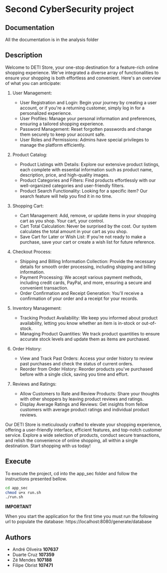 # Second CyberSecurity project

## Documentation

All the documentation is in the analysis folder

## Description

Welcome to DETI Store, your one-stop destination for a feature-rich online shopping experience. We've integrated a diverse array of functionalities to ensure your shopping is both effortless and convenient. Here's an overview of what you can anticipate:

1. User Management:

   - User Registration and Login: Begin your journey by creating a user account, or if you're a returning customer, simply log in for a personalized experience.
   - User Profiles: Manage your personal information and preferences, ensuring a tailored shopping experience.
   - Password Management: Reset forgotten passwords and change them securely to keep your account safe.
   - User Roles and Permissions: Admins have special privileges to manage the platform efficiently.

2. Product Catalog:

   - Product Listings with Details: Explore our extensive product listings, each complete with essential information such as product name, description, price, and high-quality images.
   - Product Categories and Filters: Find products effortlessly with our well-organized categories and user-friendly filters.
   - Product Search Functionality: Looking for a specific item? Our search feature will help you find it in no time.

3. Shopping Cart:

   - Cart Management: Add, remove, or update items in your shopping cart as you shop. Your cart, your control.
   - Cart Total Calculation: Never be surprised by the cost. Our system calculates the total amount in your cart as you shop.
   - Save Cart for Later or Wish List: If you're not ready to make a purchase, save your cart or create a wish list for future reference.

4. Checkout Process:

   - Shipping and Billing Information Collection: Provide the necessary details for smooth order processing, including shipping and billing information.
   - Payment Processing: We accept various payment methods, including credit cards, PayPal, and more, ensuring a secure and convenient transaction.
   - Order Confirmation and Receipt Generation: You'll receive a confirmation of your order and a receipt for your records.

5. Inventory Management:

   - Tracking Product Availability: We keep you informed about product availability, letting you know whether an item is in-stock or out-of-stock.
   - Managing Product Quantities: We track product quantities to ensure accurate stock levels and update them as items are purchased.

6. Order History:

   - View and Track Past Orders: Access your order history to review past purchases and check the status of current orders.
   - Reorder from Order History: Reorder products you've purchased before with a single click, saving you time and effort.

7. Reviews and Ratings:

   - Allow Customers to Rate and Review Products: Share your thoughts with other shoppers by leaving product reviews and ratings.
   - Display Average Ratings and Reviews: Get insights from fellow customers with average product ratings and individual product reviews.

Our DETI Store is meticulously crafted to elevate your shopping experience, offering a user-friendly interface, efficient features, and top-notch customer service. Explore a wide selection of products, conduct secure transactions, and relish the convenience of online shopping, all within a single destination. Start shopping with us today!

## Execute

To execute the project, cd into the app_sec folder and follow the instructions presented bellow.

```bash
cd app_sec
chmod u+x run.sh
./run.sh
```

**IMPORTANT**

When you start the application for the first time you must run the following url to populate the database:
https://localhost:8080/generate/database

## Authors

- André Oliveira **107637**
- Duarte Cruz **107359**
- Zé Mendes **107188**
- Filipe Obrist **107471**
